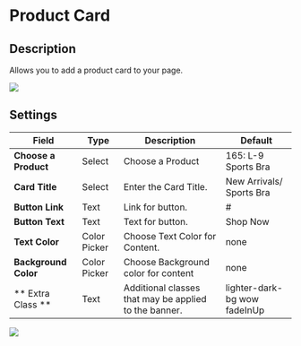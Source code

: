 # Product Card

## Description

Allows you to add a product card to your page.

![](http://transvelo.github.io/docs/sportexx/images/vc-product-card-settings.png)

## Settings

| Field | Type | Description | Default
| -- | -- | -- | -- |
| **Choose a Product** | Select |  Choose a Product | 165: L-9 Sports Bra
| **Card Title** | Select |  Enter the Card Title. | New Arrivals/ Sports Bra
| **Button Link** | Text |  Link for button.  | #
| **Button Text** | Text | Text for button.  | Shop Now
| **Text Color** | Color Picker | Choose Text Color for Content.  | none
| **Background Color** | Color Picker |  Choose Background color for content  | none
| ** Extra Class ** | Text | Additional classes that may be applied to the banner. | lighter-dark-bg wow fadeInUp

![](http://transvelo.github.io/docs/sportexx/images/vc-product-card-output.png)


